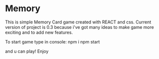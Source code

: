 # Memory
This is simple Memory Card game created with REACT and css. Current version of project is 0.3 because 
i've got many ideas to make game more exciting and to add new features.

To start game type in console:
npm i
npm start


and u can play! Enjoy

